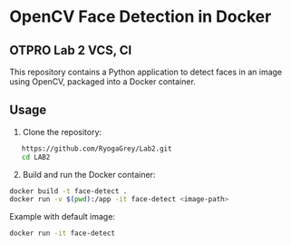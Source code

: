 # OpenCV Face Detection in Docker
## OTPRO Lab 2 VCS, CI

This repository contains a Python application to detect faces in an image using OpenCV, packaged into a Docker container.

## Usage

1. Clone the repository:
```bash
   https://github.com/RyogaGrey/Lab2.git
   cd LAB2
```

2. Build and run the Docker container:

```bash
docker build -t face-detect .
docker run -v $(pwd):/app -it face-detect <image-path>
```
Example with default image:

```bash
docker run -it face-detect
```